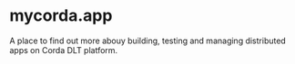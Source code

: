 # mycorda.app

A place to find out more abouy building, testing and managing distributed apps on 
Corda DLT platform.

